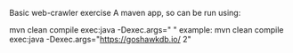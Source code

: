 Basic web-crawler exercise
A maven app, so can be run using:

mvn clean compile exec:java -Dexec.args="<seedUrl> <max depth to crawl>"
example: mvn clean compile exec:java -Dexec.args="https://goshawkdb.io/ 2"